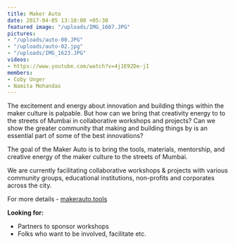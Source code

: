 ```yaml
---
title: Maker Auto
date: 2017-04-05 13:10:00 +05:30
featured image: "/uploads/IMG_1607.JPG"
pictures:
- "/uploads/auto-00.JPG"
- "/uploads/auto-02.jpg"
- "/uploads/IMG_1623.JPG"
videos:
- https://www.youtube.com/watch?v=4j1E92De-jI
members:
- Coby Unger
- Namita Mohandas
---
```


The excitement and energy about innovation and building things within the maker culture is palpable. But how can we bring that creativity energy to to the streets of Mumbai in collaborative workshops and projects? Can we show the greater community that making and building things by is an essential part of some of the best innovations?

The goal of the Maker Auto is to bring the tools, materials, mentorship, and creative energy of the maker culture to the streets of Mumbai.

We are currently facilitating collaborative workshops & projects with various community groups, educational institutions, non-profits and corporates across the city.

For more details - [makerauto.tools](http://makerauto.tools/)

**Looking for:**
* Partners to sponsor workshops
* Folks who want to be involved, facilitate etc.